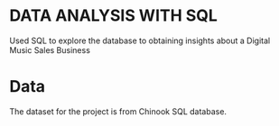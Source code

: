 # DATA ANALYSIS WITH SQL
Used SQL to explore the database to obtaining insights about a Digital Music Sales Business
# Data
The dataset for the project is from Chinook SQL database.
